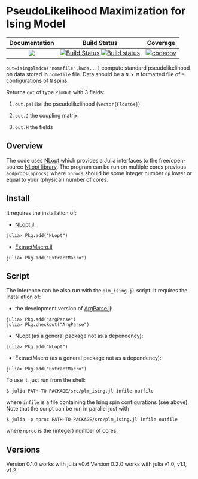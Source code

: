 PseudoLikelihood Maximization for Ising Model
=============================================

| **Documentation**                       | **Build Status**                                                                                | **Coverage** |
|:---------------------------------------:|:-----------------------------------------------------------------------------------------------:|:------------:|
| [![](https://img.shields.io/badge/docs-latest-blue.svg)](https://pagnani.github.io/PlmIsing/dev) | [![Build Status](https://travis-ci.com/pagnani/PlmIsing.svg?branch=master)](https://travis-ci.com/pagnani/PlmIsing) [![Build status](https://ci.appveyor.com/api/github/webhook?id=cyq9kwo8w2bpdgys)](https://ci.appveyor.com/project/pagnani/PlmIsing) | [![codecov](https://codecov.io/gh/pagnani/PlmIsing/branch/master/graph/badge.svg)](https://codecov.io/gh/pagnani/PlmIsing) |

``out=isingplmdca("nomefile",kwds...)`` compute standard pseudolikelihood on data stored in `nomefile` file. Data should be a `N x M` formatted file of `M` configurations of `N` spins.

Returns ``out`` of type ``PlmOut`` with 3 fields:

1. `out.pslike` the pseudolikelihood (`Vector{Float64}`)

2. `out.J` the coupling matrix

3. `out.H` the fields


Overview
-------

The code uses
[NLopt](https://github.com/JuliaOpt/NLopt.jl) which provides a Julia
interfaces to the free/open-source [NLopt
library](http://ab-initio.mit.edu/wiki/index.php/NLopt). The program
can be run on multiple cores previous ``addprocs(nprocs)`` where
``nprocs`` should be some integer number `np` lower or equal to your
(physical) number of cores.

Install
-------
It requires the installation of:

* [NLopt.jl](https://github.com/JuliaOpt/NLopt.jl).
```
julia> Pkg.add("NLopt")
```
* [ExtractMacro.jl](https://github.com/carlobaldassi/ExtractMacro.jl)
```
julia> Pkg.add("ExtractMacro")
```

Script
------

The inference can be also run with the `plm_ising.jl` script. It requires the installation of:

* the development version of [ArgParse.jl](https://github.com/carlobaldassi/ArgParse.jl):
```
julia> Pkg.add("ArgParse")
julia> Pkg.checkout("ArgParse")
```

* NLopt (as a general package not as a dependency):
```
julia> Pkg.add("NLopt")
```

* ExtractMacro (as a general package not as a dependency):
```
julia> Pkg.add("ExtractMacro")

```

To use it, just run from the shell:

```
$ julia PATH-TO-PACKAGE/src/plm_ising.jl infile outfile
```
where `infile` is a file containing the Ising spin configurations (see above). Note that the script can be run in parallel just with
```
$ julia -p nproc PATH-TO-PACKAGE/src/plm_ising.jl infile outfile
```
where `nproc` is the (integer) number of cores.

Versions
--------

Version 0.1.0 works with julia v0.6
Version 0.2.0 works with julia v1.0, v1.1, v1.2
